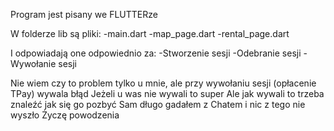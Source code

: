 Program jest pisany we FLUTTERze

W folderze lib są pliki:
-main.dart
-map_page.dart
-rental_page.dart

I odpowiadają one odpowiednio za:
-Stworzenie sesji
-Odebranie sesji
-Wywołanie sesji

Nie wiem czy to problem tylko u mnie, ale przy wywołaniu sesji (opłacenie TPay) wywala błąd
Jeżeli u was nie wywali to super
Ale jak wywali to trzeba znaleźć jak się go pozbyć
Sam długo gadałem z Chatem i nic z tego nie wyszło
Życzę powodzenia
